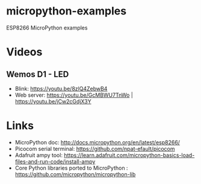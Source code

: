 # micropython-examples
ESP8266 MicroPython examples


Videos
======

Wemos D1 - LED
--------------

- Blink: https://youtu.be/8zlQ4ZebwB4
- Web server: https://youtu.be/GcMBWU7TnWo | https://youtu.be/jCw2cGdjX3Y

Links
=====

- MicroPython doc: http://docs.micropython.org/en/latest/esp8266/
- Picocom serial terminal: https://github.com/npat-efault/picocom
- Adafruit ampy tool: https://learn.adafruit.com/micropython-basics-load-files-and-run-code/install-ampy
- Core Python libraries ported to MicroPython
: https://github.com/micropython/micropython-lib
